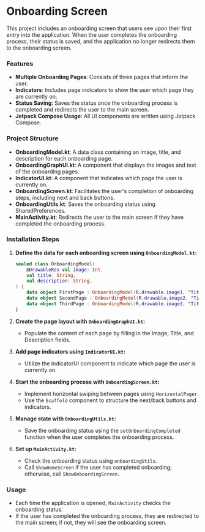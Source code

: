 # Onboarding Screen

This project includes an onboarding screen that users see upon their first entry into the application.
When the user completes the onboarding process, their status is saved, and the application no longer redirects them to the onboarding screen.

### Features

- **Multiple Onboarding Pages**: Consists of three pages that inform the user.
- **Indicators**: Includes page indicators to show the user which page they are currently on.
- **Status Saving**: Saves the status once the onboarding process is completed and redirects the user to the main screen.
- **Jetpack Compose Usage**: All UI components are written using Jetpack Compose.

### Project Structure

- **OnboardingModel.kt**: A data class containing an image, title, and description for each onboarding page.
- **OnboardingGraphUI.kt**: A component that displays the images and text of the onboarding pages.
- **IndicatorUI.kt**: A component that indicates which page the user is currently on.
- **OnboardingScreen.kt**: Facilitates the user's completion of onboarding steps, including next and back buttons.
- **OnboardingUtils.kt**: Saves the onboarding status using SharedPreferences.
- **MainActivity.kt**: Redirects the user to the main screen if they have completed the onboarding process.

### Installation Steps

1. **Define the data for each onboarding screen using `OnboardingModel.kt`:**

    ```kotlin
    sealed class OnboardingModel(
        @DrawableRes val image: Int,
        val title: String,
        val description: String,
    ) {
        data object FirstPage : OnboardingModel(R.drawable.image1, "Title 1", "Description 1")
        data object SecondPage : OnboardingModel(R.drawable.image2, "Title 2", "Description 2")
        data object ThirdPage : OnboardingModel(R.drawable.image3, "Title 3", "Description 3")
    }
    ```

2. **Create the page layout with `OnboardingGraphUI.kt`:**

    - Populate the content of each page by filling in the Image, Title, and Description fields.

3. **Add page indicators using `IndicatorUI.kt`:**

    - Utilize the IndicatorUI component to indicate which page the user is currently on.

4. **Start the onboarding process with `OnboardingScreen.kt`:**

    - Implement horizontal swiping between pages using `HorizontalPager`.
    - Use the `Scaffold` component to structure the next/back buttons and indicators.

5. **Manage state with `OnboardingUtils.kt`:**

    - Save the onboarding status using the `setOnboardingCompleted` function when the user completes the onboarding process.

6. **Set up `MainActivity.kt`:**

    - Check the onboarding status using `onboardingUtils`.
    - Call `ShowHomeScreen` if the user has completed onboarding; otherwise, call `ShowOnboardingScreen`.
  

### Usage

- Each time the application is opened, `MainActivity` checks the onboarding status.
- If the user has completed the onboarding process, they are redirected to the main screen; if not, they will see the onboarding screen.




